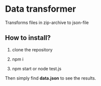 # Data transformer
Transforms files in zip-archive to json-file

## How to install?
1) clone the repository

2) npm i

3) npm start or node test.js

Then simply find **data.json** to see the results.
